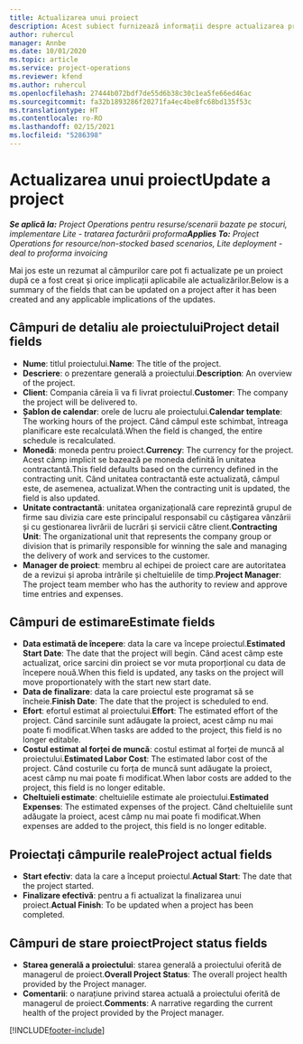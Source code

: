 ```yaml
---
title: Actualizarea unui proiect
description: Acest subiect furnizează informații despre actualizarea proiectelor în Project Operations.
author: ruhercul
manager: Annbe
ms.date: 10/01/2020
ms.topic: article
ms.service: project-operations
ms.reviewer: kfend
ms.author: ruhercul
ms.openlocfilehash: 27444b072bdf7de55d6b38c30c1ea5fe66ed46ac
ms.sourcegitcommit: fa32b1893286f20271fa4ec4be8fc68bd135f53c
ms.translationtype: HT
ms.contentlocale: ro-RO
ms.lasthandoff: 02/15/2021
ms.locfileid: "5286398"
---
```

# <a name="update-a-project"></a><span data-ttu-id="1a51b-103">Actualizarea unui proiect</span><span class="sxs-lookup"><span data-stu-id="1a51b-103">Update a project</span></span>

<span data-ttu-id="1a51b-104">_**Se aplică la:** Project Operations pentru resurse/scenarii bazate pe stocuri, implementare Lite - tratarea facturării proforma_</span><span class="sxs-lookup"><span data-stu-id="1a51b-104">_**Applies To:** Project Operations for resource/non-stocked based scenarios, Lite deployment - deal to proforma invoicing_</span></span>

<span data-ttu-id="1a51b-105">Mai jos este un rezumat al câmpurilor care pot fi actualizate pe un proiect după ce a fost creat și orice implicații aplicabile ale actualizărilor.</span><span class="sxs-lookup"><span data-stu-id="1a51b-105">Below is a summary of the fields that can be updated on a project after it has been created and any applicable implications of the updates.</span></span>

## <a name="project-detail-fields"></a><span data-ttu-id="1a51b-106">Câmpuri de detaliu ale proiectului</span><span class="sxs-lookup"><span data-stu-id="1a51b-106">Project detail fields</span></span>

- <span data-ttu-id="1a51b-107">**Nume**: titlul proiectului.</span><span class="sxs-lookup"><span data-stu-id="1a51b-107">**Name**: The title of the project.</span></span>
- <span data-ttu-id="1a51b-108">**Descriere**: o prezentare generală a proiectului.</span><span class="sxs-lookup"><span data-stu-id="1a51b-108">**Description**: An overview of the project.</span></span>
- <span data-ttu-id="1a51b-109">**Client**: Compania căreia îi va fi livrat proiectul.</span><span class="sxs-lookup"><span data-stu-id="1a51b-109">**Customer**: The company the project will be delivered to.</span></span>
- <span data-ttu-id="1a51b-110">**Șablon de calendar**: orele de lucru ale proiectului.</span><span class="sxs-lookup"><span data-stu-id="1a51b-110">**Calendar template**: The working hours of the project.</span></span> <span data-ttu-id="1a51b-111">Când câmpul este schimbat, întreaga planificare este recalculată.</span><span class="sxs-lookup"><span data-stu-id="1a51b-111">When the field is changed, the entire schedule is recalculated.</span></span>
- <span data-ttu-id="1a51b-112">**Monedă**: moneda pentru proiect.</span><span class="sxs-lookup"><span data-stu-id="1a51b-112">**Currency**: The currency for the project.</span></span> <span data-ttu-id="1a51b-113">Acest câmp implicit se bazează pe moneda definită în unitatea contractantă.</span><span class="sxs-lookup"><span data-stu-id="1a51b-113">This field defaults based on the currency defined in the contracting unit.</span></span> <span data-ttu-id="1a51b-114">Când unitatea contractantă este actualizată, câmpul este, de asemenea, actualizat.</span><span class="sxs-lookup"><span data-stu-id="1a51b-114">When the contracting unit is updated, the field is also updated.</span></span>
- <span data-ttu-id="1a51b-115">**Unitate contractantă**: unitatea organizațională care reprezintă grupul de firme sau divizia care este principalul responsabil cu câștigarea vânzării și cu gestionarea livrării de lucrări și servicii către client.</span><span class="sxs-lookup"><span data-stu-id="1a51b-115">**Contracting Unit**: The organizational unit that represents the company group or division that is primarily responsible for winning the sale and managing the delivery of work and services to the customer.</span></span> 
- <span data-ttu-id="1a51b-116">**Manager de proiect**: membru al echipei de proiect care are autoritatea de a revizui și aproba intrările și cheltuielile de timp.</span><span class="sxs-lookup"><span data-stu-id="1a51b-116">**Project Manager**: The project team member who has the authority to review and approve time entries and expenses.</span></span>

## <a name="estimate-fields"></a><span data-ttu-id="1a51b-117">Câmpuri de estimare</span><span class="sxs-lookup"><span data-stu-id="1a51b-117">Estimate fields</span></span>

- <span data-ttu-id="1a51b-118">**Data estimată de începere**: data la care va începe proiectul.</span><span class="sxs-lookup"><span data-stu-id="1a51b-118">**Estimated Start Date**: The date that the project will begin.</span></span> <span data-ttu-id="1a51b-119">Când acest câmp este actualizat, orice sarcini din proiect se vor muta proporțional cu data de începere nouă.</span><span class="sxs-lookup"><span data-stu-id="1a51b-119">When this field is updated, any tasks on the project will move proportionately with the start new start date.</span></span>
- <span data-ttu-id="1a51b-120">**Data de finalizare**: data la care proiectul este programat să se încheie.</span><span class="sxs-lookup"><span data-stu-id="1a51b-120">**Finish Date**: The date that the project is scheduled to end.</span></span>
- <span data-ttu-id="1a51b-121">**Efort**: efortul estimat al proiectului.</span><span class="sxs-lookup"><span data-stu-id="1a51b-121">**Effort**: The estimated effort of the project.</span></span> <span data-ttu-id="1a51b-122">Când sarcinile sunt adăugate la proiect, acest câmp nu mai poate fi modificat.</span><span class="sxs-lookup"><span data-stu-id="1a51b-122">When tasks are added to the project, this field is no longer editable.</span></span>
- <span data-ttu-id="1a51b-123">**Costul estimat al forței de muncă**: costul estimat al forței de muncă al proiectului.</span><span class="sxs-lookup"><span data-stu-id="1a51b-123">**Estimated Labor Cost**: The estimated labor cost of the project.</span></span> <span data-ttu-id="1a51b-124">Când costurile cu forța de muncă sunt adăugate la proiect, acest câmp nu mai poate fi modificat.</span><span class="sxs-lookup"><span data-stu-id="1a51b-124">When labor costs are added to the project, this field is no longer editable.</span></span>
- <span data-ttu-id="1a51b-125">**Cheltuieli estimate**: cheltuielile estimate ale proiectului.</span><span class="sxs-lookup"><span data-stu-id="1a51b-125">**Estimated Expenses**: The estimated expenses of the project.</span></span> <span data-ttu-id="1a51b-126">Când cheltuielile sunt adăugate la proiect, acest câmp nu mai poate fi modificat.</span><span class="sxs-lookup"><span data-stu-id="1a51b-126">When expenses are added to the project, this field is no longer editable.</span></span>

## <a name="project-actual-fields"></a><span data-ttu-id="1a51b-127">Proiectați câmpurile reale</span><span class="sxs-lookup"><span data-stu-id="1a51b-127">Project actual fields</span></span>
- <span data-ttu-id="1a51b-128">**Start efectiv**: data la care a început proiectul.</span><span class="sxs-lookup"><span data-stu-id="1a51b-128">**Actual Start**: The date that the project started.</span></span>
- <span data-ttu-id="1a51b-129">**Finalizare efectivă**: pentru a fi actualizat la finalizarea unui proiect.</span><span class="sxs-lookup"><span data-stu-id="1a51b-129">**Actual Finish**: To be updated when a project has been completed.</span></span>

## <a name="project-status-fields"></a><span data-ttu-id="1a51b-130">Câmpuri de stare proiect</span><span class="sxs-lookup"><span data-stu-id="1a51b-130">Project status fields</span></span>

- <span data-ttu-id="1a51b-131">**Starea generală a proiectului**: starea generală a proiectului oferită de managerul de proiect.</span><span class="sxs-lookup"><span data-stu-id="1a51b-131">**Overall Project Status**: The overall project health provided by the Project manager.</span></span>
- <span data-ttu-id="1a51b-132">**Comentarii**: o narațiune privind starea actuală a proiectului oferită de managerul de proiect.</span><span class="sxs-lookup"><span data-stu-id="1a51b-132">**Comments**: A narrative regarding the current health of the project provided by the Project manager.</span></span>



[!INCLUDE[footer-include](../includes/footer-banner.md)]